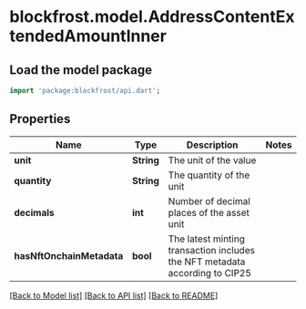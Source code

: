 # blockfrost.model.AddressContentExtendedAmountInner

## Load the model package
```dart
import 'package:blockfrost/api.dart';
```

## Properties
Name | Type | Description | Notes
------------ | ------------- | ------------- | -------------
**unit** | **String** | The unit of the value | 
**quantity** | **String** | The quantity of the unit | 
**decimals** | **int** | Number of decimal places of the asset unit | 
**hasNftOnchainMetadata** | **bool** | The latest minting transaction includes the NFT metadata according to CIP25 | 

[[Back to Model list]](../README.md#documentation-for-models) [[Back to API list]](../README.md#documentation-for-api-endpoints) [[Back to README]](../README.md)


